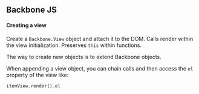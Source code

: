 ## Backbone JS

#### Creating a view

Create a `Backbone.View` object and attach it to the DOM. Calls render within the view initialization. Preserves `this` within functions.

The way to create new objects is to extend Backbone objects.

When appending a view object, you can chain calls and then access the `el` property of the view like:

    itemView.render().el
